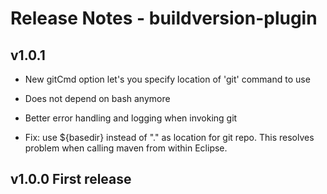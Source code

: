 # Release Notes - buildversion-plugin

## v1.0.1 

* New gitCmd option let's you specify location of 'git' command to use

* Does not depend on bash anymore

* Better error handling and logging when invoking git

* Fix: use ${basedir} instead of "." as location for git repo.
  This resolves problem when calling maven from within Eclipse.


## v1.0.0 First release


